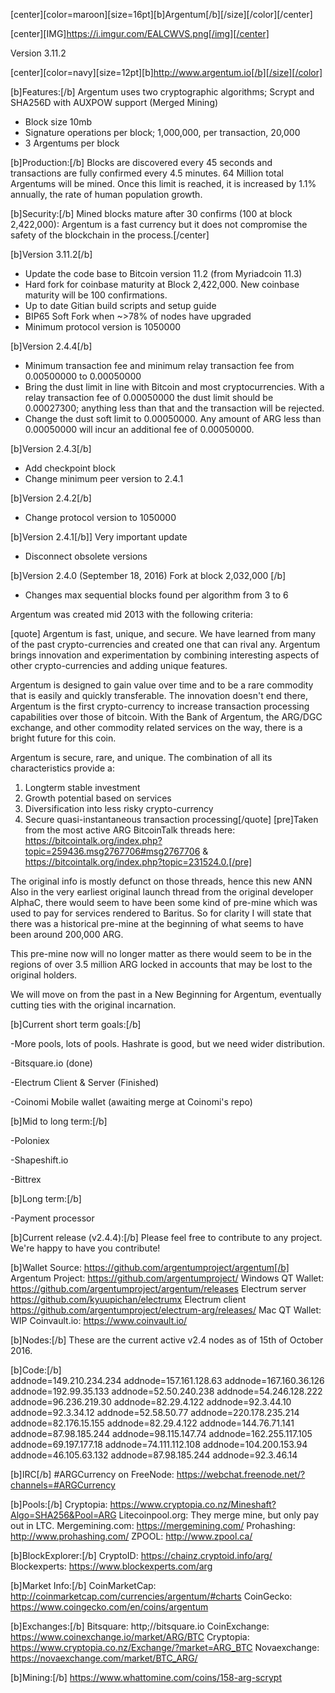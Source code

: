 [center][color=maroon][size=16pt][b]Argentum[/b][/size][/color][/center]


[center][IMG]https://i.imgur.com/EALCWVS.png[/img][/center]


Version 3.11.2


[center][color=navy][size=12pt][b]http://www.argentum.io[/b][/size][/color]



[b]Features:[/b]
Argentum uses two cryptographic algorithms; Scrypt and SHA256D with AUXPOW support (Merged Mining)
- Block size 10mb
- Signature operations per block; 1,000,000, per transaction, 20,000
- 3 Argentums per block

[b]Production:[/b]
Blocks are discovered every 45 seconds and transactions are fully confirmed every 4.5 minutes. 64 Million total Argentums will be mined. Once this limit is reached, it is increased by 1.1% annually, the rate of human population growth.

[b]Security:[/b] 
Mined blocks mature after 30 confirms (100 at block 2,422,000): Argentum is a fast currency but it does not compromise the safety of the blockchain in the process.[/center]

[b]Version 3.11.2[/b]
- Update the code base to Bitcoin version 11.2 (from Myriadcoin 11.3)
- Hard fork for coinbase maturity at Block 2,422,000. New coinbase maturity will be 100 confirmations.
- Up to date Gitian build scripts and setup guide
- BIP65 Soft Fork when ~>78% of nodes have upgraded
- Minimum protocol version is 1050000

[b]Version 2.4.4[/b]
- Minimum transaction fee and minimum relay transaction fee from 0.00500000 to 0.00050000
- Bring the dust limit in line with Bitcoin and most cryptocurrencies. With a relay transaction fee of 0.00050000 the dust limit should be 0.00027300; anything less than that and the transaction will be rejected.
- Change the dust soft limit to 0.00050000. Any amount of ARG less than 0.00050000 will incur an additional fee of 0.00050000.

[b]Version 2.4.3[/b]
- Add checkpoint block
- Change minimum peer version to 2.4.1

[b]Version 2.4.2[/b]
- Change protocol version to 1050000

[b]Version 2.4.1[/b]] Very important update
- Disconnect obsolete versions

[b]Version 2.4.0 (September 18, 2016) Fork at block 2,032,000 [/b]
- Changes max sequential blocks found per algorithm from 3 to 6

Argentum was created mid 2013 with the following criteria:

[quote]
Argentum is fast, unique, and secure. We have learned from many of the past crypto-currencies and created one that can rival any. Argentum brings innovation and experimentation by combining interesting aspects of other crypto-currencies and adding unique features.

Argentum is designed to gain value over time and to be a rare commodity that is easily and quickly transferable. The innovation doesn't end there, Argentum is the first crypto-currency to increase transaction processing capabilities over those of bitcoin. With the Bank of Argentum, the ARG/DGC exchange, and other commodity related services on the way, there is a bright future for this coin.

Argentum is secure, rare, and unique. The combination of all its characteristics provide a:
1. Longterm stable investment
2. Growth potential based on services
3. Diversification into less risky crypto-currency
4. Secure quasi-instantaneous transaction processing[/quote]
[pre]Taken from the most active ARG BitcoinTalk threads here: https://bitcointalk.org/index.php?topic=259436.msg2767706#msg2767706 & https://bitcointalk.org/index.php?topic=231524.0.[/pre]

The original info is mostly defunct on those threads, hence this new ANN
Also in the very earliest original launch thread from the original developer AlphaC, there would seem to have been some kind of pre-mine which was used to pay for services rendered to Baritus. So for clarity I will state that there was a historical pre-mine at the beginning of what seems to have been around 200,000 ARG.

This pre-mine now will no longer matter as there would seem to be in the regions of over 3.5 million ARG locked in accounts that may be lost to the original holders.

We will move on from the past in a New Beginning for Argentum, eventually cutting ties with the original incarnation.


[b]Current short term goals:[/b]

-More pools, lots of pools. Hashrate is good, but we need wider distribution.

-Bitsquare.io (done)

-Electrum Client & Server (Finished)

-Coinomi Mobile wallet (awaiting merge at Coinomi's repo)

[b]Mid to long term:[/b]

-Poloniex

-Shapeshift.io

-Bittrex

[b]Long term:[/b]

-Payment processor


[b]Current release (v2.4.4):[/b] 
Please feel free to contribute to any project. We're happy to have you contribute!

[b]Wallet Source: https://github.com/argentumproject/argentum[/b]
Argentum Project: https://github.com/argentumproject/
Windows QT Wallet: https://github.com/argentumproject/argentum/releases
Electrum server https://github.com/kyuupichan/electrumx 
Electrum client https://github.com/argentumproject/electrum-arg/releases/
Mac QT Wallet: WIP
Coinvault.io: https://www.coinvault.io/

[b]Nodes:[/b]
These are the current active v2.4 nodes as of 15th of October 2016.

[b]Code:[/b]  
addnode=149.210.234.234
addnode=157.161.128.63
addnode=167.160.36.126
addnode=192.99.35.133
addnode=52.50.240.238
addnode=54.246.128.222
addnode=96.236.219.30
addnode=82.29.4.122
addnode=92.3.44.10
addnode=92.3.34.12
addnode=52.58.50.77
addnode=220.178.235.214
addnode=82.176.15.155
addnode=82.29.4.122
addnode=144.76.71.141
addnode=87.98.185.244
addnode=98.115.147.74
addnode=162.255.117.105
addnode=69.197.177.18
addnode=74.111.112.108
addnode=104.200.153.94
addnode=46.105.63.132
addnode=87.98.185.244
addnode=92.3.46.14 

[b]IRC[/b]
#ARGCurrency on FreeNode: https://webchat.freenode.net/?channels=#ARGCurrency

[b]Pools:[/b]
Cryptopia: https://www.cryptopia.co.nz/Mineshaft?Algo=SHA256&Pool=ARG
Litecoinpool.org: They merge mine, but only pay out in LTC.
Mergemining.com: https://mergemining.com/
Prohashing: http://www.prohashing.com/
ZPOOL: http://www.zpool.ca/

[b]BlockExplorer:[/b]
CryptoID: https://chainz.cryptoid.info/arg/
Blockexperts: https://www.blockexperts.com/arg

[b]Market Info:[/b]
CoinMarketCap: http://coinmarketcap.com/currencies/argentum/#charts
CoinGecko: https://www.coingecko.com/en/coins/argentum

[b]Exchanges:[/b]
Bitsquare: http;//bitsquare.io
CoinExchange: https://www.coinexchange.io/market/ARG/BTC
Cryptopia: https://www.cryptopia.co.nz/Exchange/?market=ARG_BTC
Novaexchange: https://novaexchange.com/market/BTC_ARG/

[b]Mining:[/b]
https://www.whattomine.com/coins/158-arg-scrypt
